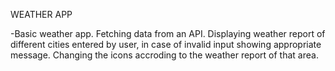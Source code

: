 WEATHER APP

-Basic weather app. Fetching data from an API. Displaying weather report of different cities entered by user, in case of invalid input showing appropriate message. Changing the icons accroding to the weather report of that area.
